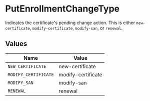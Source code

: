 # PutEnrollmentChangeType

Indicates the certificate's pending change action. This is either `new-certificate`, `modify-certificate`, `modify-san`, or `renewal`.


## Values

| Name                 | Value                |
| -------------------- | -------------------- |
| `NEW_CERTIFICATE`    | new-certificate      |
| `MODIFY_CERTIFICATE` | modify-certificate   |
| `MODIFY_SAN`         | modify-san           |
| `RENEWAL`            | renewal              |